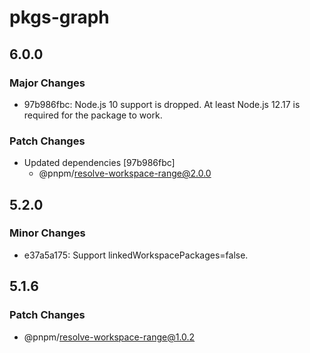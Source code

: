 # pkgs-graph

## 6.0.0

### Major Changes

- 97b986fbc: Node.js 10 support is dropped. At least Node.js 12.17 is required for the package to work.

### Patch Changes

- Updated dependencies [97b986fbc]
  - @pnpm/resolve-workspace-range@2.0.0

## 5.2.0

### Minor Changes

- e37a5a175: Support linkedWorkspacePackages=false.

## 5.1.6

### Patch Changes

- @pnpm/resolve-workspace-range@1.0.2
